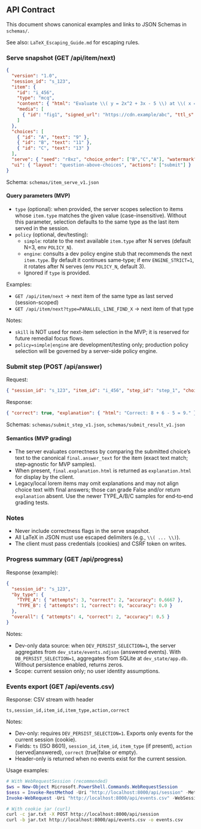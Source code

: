 ## API Contract

This document shows canonical examples and links to JSON Schemas in `schemas/`.

See also: `LaTeX_Escaping_Guide.md` for escaping rules.

### Serve snapshot (GET /api/item/next)
```json
{
  "version": "1.0",
  "session_id": "s_123",
  "item": {
    "id": "i_456",
    "type": "mcq",
    "content": { "html": "Evaluate \\( y = 2x^2 + 3x - 5 \\) at \\( x = 2 \\)." },
    "media": [
      { "id": "fig1", "signed_url": "https://cdn.example/abc", "ttl_s": 120, "alt": "Quadratic diagram" }
    ]
  },
  "choices": [
    { "id": "A", "text": "9" },
    { "id": "B", "text": "11" },
    { "id": "C", "text": "13" }
  ],
  "serve": { "seed": "r8xz", "choice_order": ["B","C","A"], "watermark": "u_abc_2025-10-09" },
  "ui": { "layout": "question-above-choices", "actions": ["submit"] }
}
```

Schema: `schemas/item_serve_v1.json`

#### Query parameters (MVP)
- `type` (optional): when provided, the server scopes selection to items whose `item.type` matches the given value (case-insensitive). Without this parameter, selection defaults to the same type as the last item served in the session.
- `policy` (optional, dev/testing):
  - `simple`: rotate to the next available `item.type` after N serves (default N=3, env `POLICY_N`).
  - `engine`: consults a dev policy engine stub that recommends the next `item.type`. By default it continues same‑type; if env `ENGINE_STRICT=1`, it rotates after N serves (env `POLICY_N`, default 3).
  - Ignored if `type` is provided.

Examples:
- `GET /api/item/next` → next item of the same type as last served (session-scoped)
- `GET /api/item/next?type=PARALLEL_LINE_FIND_X` → next item of that type

Notes:
- `skill` is NOT used for next-item selection in the MVP; it is reserved for future remedial focus flows.
- `policy=simple|engine` are development/testing only; production policy selection will be governed by a server-side policy engine.

### Submit step (POST /api/answer)
Request:
```json
{ "session_id": "s_123", "item_id": "i_456", "step_id": "step_1", "choice_id": "B" }
```

Response:
```json
{ "correct": true, "explanation": { "html": "Correct: 8 + 6 - 5 = 9." }, "next_step": { "id": "step_2" } }
```

Schemas: `schemas/submit_step_v1.json`, `schemas/submit_result_v1.json`

#### Semantics (MVP grading)
- The server evaluates correctness by comparing the submitted choice’s text to the canonical `final.answer_text` for the item (exact text match; step‑agnostic for MVP samples).
- When present, `final.explanation.html` is returned as `explanation.html` for display by the client.
- Legacy/local lorem items may omit explanations and may not align choice text with final answers; those can grade False and/or return `explanation` absent. Use the newer TYPE_A/B/C samples for end‑to‑end grading tests.

### Notes
- Never include correctness flags in the serve snapshot.
- All LaTeX in JSON must use escaped delimiters (e.g., `\\( ... \\)`).
- The client must pass credentials (cookies) and CSRF token on writes.

### Progress summary (GET /api/progress)
Response (example):
```json
{
  "session_id": "s_123",
  "by_type": {
    "TYPE_A": { "attempts": 3, "correct": 2, "accuracy": 0.6667 },
    "TYPE_B": { "attempts": 1, "correct": 0, "accuracy": 0.0 }
  },
  "overall": { "attempts": 4, "correct": 2, "accuracy": 0.5 }
}
```

Notes:
- Dev-only data source: when `DEV_PERSIST_SELECTION=1`, the server aggregates from `dev_state/events.ndjson` (answered events). With `DB_PERSIST_SELECTION=1`, aggregates from SQLite at `dev_state/app.db`. Without persistence enabled, returns zeros.
- Scope: current session only; no user identity assumptions.

### Events export (GET /api/events.csv)
Response: CSV stream with header
```
ts,session_id,item_id,item_type,action,correct
```

Notes:
- Dev-only: requires `DEV_PERSIST_SELECTION=1`. Exports only events for the current session (cookie).
- Fields: `ts` (ISO 8601), `session_id`, `item_id`, `item_type` (if present), `action` (served|answered), `correct` (true|false or empty).
- Header-only is returned when no events exist for the current session.

Usage examples:
```powershell
# With WebRequestSession (recommended)
$ws = New-Object Microsoft.PowerShell.Commands.WebRequestSession
$sess = Invoke-RestMethod -Uri "http://localhost:8000/api/session" -Method Post -WebSession $ws
Invoke-WebRequest -Uri "http://localhost:8000/api/events.csv" -WebSession $ws -OutFile events.csv
```
```bash
# With cookie jar (curl)
curl -c jar.txt -X POST http://localhost:8000/api/session
curl -b jar.txt http://localhost:8000/api/events.csv -o events.csv
```
